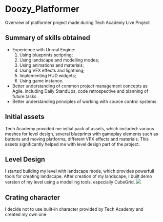 # Doozy_Platformer
 Overview of platformer project made during Tech Academy Live Project

 ## Summary of skills obtained
- Experience with Unreal Engine:
  1) Using blueprints scripring; 
  2) Using landscape and modelling modes;
  3) Using animations and materials;
  4) Using VFX effects and lightning;
  5) Implementing HUD widgets;
  6) Using game instance.
- Better understanding of common project management concepts as Agile. including Daily StandUps, code retrospective and planning of future tasks.
- Better understanding principles of working with source control  systems.

## Initial assets
Tech Academy provided me initial pack of assets, which included: various meshes for level design, several blueprints with gameplay elements such as buttons and moving platforms, different VFX effects and materials. This assets significantly helped me with level design part of the project.

## Level Design
I started building my level with landscape mode, which provides powerfull tools for creating landscape. After creation of my landscape, I built demo version of my level using a modelling tools, especially CubeGrid.
![](https://media.giphy.com/media/v1.Y2lkPTc5MGI3NjExMG9pbW1raGppZDJ4cXU4eHFjdmlzem1vMTY5eWQzZTFtdzVqaTRpMiZlcD12MV9pbnRlcm5hbF9naWZfYnlfaWQmY3Q9Zw/q8Xn8KCeqjRwZPCXYF/giphy-downsized-large.gif)

## Crating character
I decide not to use built-in character provided by Tech Academy and created my own one

